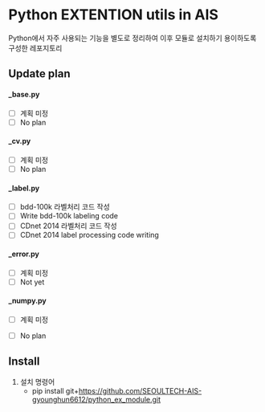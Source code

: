 # Python EXTENTION utils in AIS

Python에서 자주 사용되는 기능을 별도로 정리하여 이후 모듈로 설치하기 용이하도록 구성한 레포지토리

## Update plan

#### _base.py
- [ ] 계획 미정
- [ ] No plan

#### _cv.py
- [ ] 계획 미정
- [ ] No plan

#### _label.py
- [ ] bdd-100k 라벨처리 코드 작성
- [ ] Write bdd-100k labeling code
- [ ] CDnet 2014 라벨처리 코드 작성
- [ ] CDnet 2014 label processing code writing

#### _error.py
- [ ] 계획 미정
- [ ] Not yet

#### _numpy.py
- [ ] 계획 미정
- [ ] No plan


## Install
1. 설치 명령어
   - pip install git+https://github.com/SEOULTECH-AIS-gyounghun6612/python_ex_module.git
